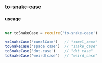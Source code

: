 ### to-snake-case

#### useage

```javascript

var toSnakeCase = require('to-snake-case')

toSnakeCase('camelCase')   // "camel_case"
toSnakeCase('space case')  // "snake_case"
toSnakeCase('dot.case')    // "dot_case"
toSnakeCase('weird[case')  // "weird_case"

```